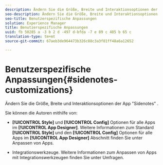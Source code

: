 ```yaml
---
description: Ändern Sie die Größe, Breite und Interaktionsoptionen der App "Sidenotes" .
seo-description: Ändern Sie die Größe, Breite und Interaktionsoptionen der App "Sidenotes" .
seo-title: Benutzerspezifische Anpassungen
solution: Experience Manager
title: Benutzerspezifische Anpassungen
uuid: fb 50285 a -3 b 2 d -497 d-bfda -7 e 89 c 485 b 65 c
translation-type: tm+mt
source-git-commit: 67aeb3de964473b326c88c3a3f81ff48a6a12652

---
```



# Benutzerspezifische Anpassungen{#sidenotes-customizations}

Ändern Sie die Größe, Breite und Interaktionsoptionen der App &quot;Sidenotes&quot; .

Sie können die Autoren mithilfe von:

* **[!UICONTROL Style]** und **[!UICONTROL Config]** Optionen für alle Apps im **[!UICONTROL App Designer]**. Weitere Informationen zum Standard **[!UICONTROL Style]** und den **[!UICONTROL Config]** Optionen für alle Apps im **[!UICONTROL App Designer]** Abschnitt finden Sie unter Anpassen von Apps.

* Integrationswerkzeuge. Weitere Informationen zum Anpassen von Apps mit Integrationswerkzeugen finden Sie unter Umfragen.

